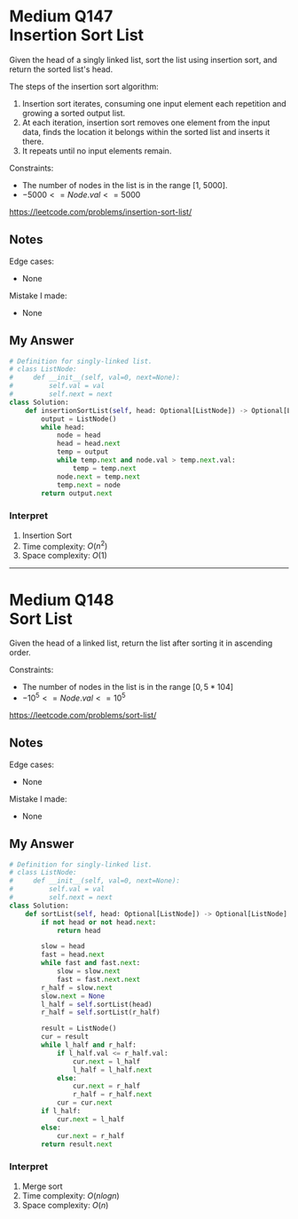 # Medium Q147 <br> Insertion Sort List

Given the head of a singly linked list, sort the list using insertion sort, and return the sorted list's head.

The steps of the insertion sort algorithm:
1. Insertion sort iterates, consuming one input element each repetition and growing a sorted output list.
2. At each iteration, insertion sort removes one element from the input data, finds the location it belongs within the sorted list and inserts it there.
3. It repeats until no input elements remain.

Constraints:

* The number of nodes in the list is in the range [1, 5000].
* $-5000 <= Node.val <= 5000$

https://leetcode.com/problems/insertion-sort-list/

## Notes
Edge cases:
* None

Mistake I made:
* None

## My Answer
```Python
# Definition for singly-linked list.
# class ListNode:
#     def __init__(self, val=0, next=None):
#         self.val = val
#         self.next = next
class Solution:
    def insertionSortList(self, head: Optional[ListNode]) -> Optional[ListNode]:
        output = ListNode()
        while head:
            node = head
            head = head.next
            temp = output
            while temp.next and node.val > temp.next.val:
                temp = temp.next
            node.next = temp.next
            temp.next = node
        return output.next
```

### Interpret
1. Insertion Sort
2. Time complexity: $O(n^2)$
3. Space complexity: $O(1)$

------------------------------
# Medium Q148 <br> Sort List

Given the head of a linked list, return the list after sorting it in ascending order.

Constraints:
* The number of nodes in the list is in the range $[0, 5 * 104]$
* $-10^5 <= Node.val <= 10^5$

https://leetcode.com/problems/sort-list/


## Notes
Edge cases:
* None

Mistake I made:
* None

## My Answer
```Python
# Definition for singly-linked list.
# class ListNode:
#     def __init__(self, val=0, next=None):
#         self.val = val
#         self.next = next
class Solution:
    def sortList(self, head: Optional[ListNode]) -> Optional[ListNode]:
        if not head or not head.next:
            return head

        slow = head
        fast = head.next
        while fast and fast.next:
            slow = slow.next
            fast = fast.next.next
        r_half = slow.next
        slow.next = None
        l_half = self.sortList(head)
        r_half = self.sortList(r_half)

        result = ListNode()
        cur = result
        while l_half and r_half:
            if l_half.val <= r_half.val:
                cur.next = l_half
                l_half = l_half.next
            else:
                cur.next = r_half
                r_half = r_half.next
            cur = cur.next
        if l_half:
            cur.next = l_half
        else:
            cur.next = r_half
        return result.next
```

### Interpret
1. Merge sort
2. Time complexity: $O(nlogn)$
3. Space complexity: $O(n)$





